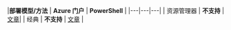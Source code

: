 |**部署模型/方法** | **Azure 门户** | **PowerShell** | |---|---|---| | 资源管理器 | **不支持** | [文章](../articles/expressroute/expressroute-howto-coexist-resource-manager.md)| | 经典 | **不支持** | [文章](../articles/expressroute/expressroute-howto-coexist-classic.md) |

<!-- ms.date: 11/07/2017 -->